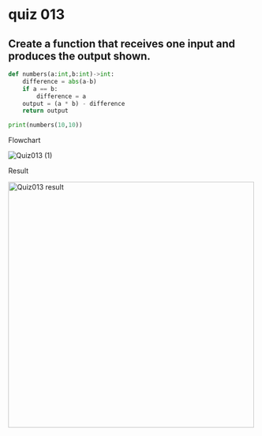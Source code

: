 # quiz 013
## Create a function that receives one input and produces the output shown.

```.py
def numbers(a:int,b:int)->int:
    difference = abs(a-b)
    if a == b:
        difference = a
    output = (a * b) - difference
    return output

print(numbers(10,10))
```

Flowchart

![Quiz013 (1)](https://user-images.githubusercontent.com/112055062/193400535-05d4a2df-5a01-4546-befd-a792a8508495.jpg)


Result

<img width="498" alt="Quiz013 result" src="https://user-images.githubusercontent.com/112055062/193206533-89f7a8a5-7981-4d90-91b0-c0acb87e03db.png">

